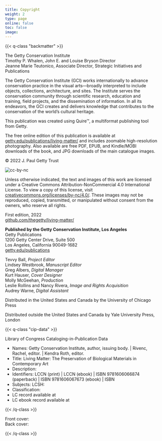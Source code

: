 ```yaml
---
title: Copyright
weight: 2
type: page
online: false
toc: false
image:
---
```


{{< q-class "backmatter" >}}

The Getty Conservation Institute<br />
Timothy P. Whalen, John E. and Louise Bryson Director<br />
Jeanne Marie Teutonico, Associate Director, Strategic Initiatives and Publications<br />

The Getty Conservation Institute (GCI) works internationally to advance conservation practice in the visual arts—broadly interpreted to include objects, collections, architecture, and sites. The Institute serves the conservation community through scientific research, education and training, field projects, and the dissemination of information. In all its endeavors, the GCI creates and delivers knowledge that contributes to the conservation of the world’s cultural heritage.

This publication was created using Quire™, a multiformat publishing tool from Getty.

The free online edition of this publication is available at <span class="url-string">[getty.edu/publications/living-matter/](http://getty.edu/publications/living-matter/)</span> and includes zoomable high-resolution photography. Also available are free PDF, EPUB, and Kindle/MOBI downloads of the book, and JPG downloads of the main catalogue images.

© 2022 J. Paul Getty Trust

![cc-by-nc](/img/cc-by-nc--black.png)

Unless otherwise indicated, the text and images of this work are licensed under a Creative Commons Attribution-NonCommercial 4.0 International License. To view a copy of this license, visit [creativecommons.org/licenses/by-nc/4.0/](https://creativecommons.org/licenses/by-nc/4.0/). These images may not be reproduced, copied, transmitted, or manipulated without consent from the owners, who reserve all rights.

First edition, 2022<br />
[github.com/thegetty/living-matter/](https://github.com/thegetty/living-matter/)

**Published by the Getty Conservation Institute, Los Angeles**<br />
Getty Publications<br />
1200 Getty Center Drive, Suite 500<br />
Los Angeles, California 90049-1682<br />
[getty.edu/publications](http://www.getty.edu/publications/)<br />

Tevvy Ball, *Project Editor*<br />
Lindsey Westbrook, *Manuscript Editor*<br />
Greg Albers, *Digital Manager*<br />
Kurt Hauser, *Cover Designer*<br />
Molly McGeehan, *Production*<br />
Leslie Rollins and Nancy Rivera, *Image and Rights Acquisition*<br />
Audrey Warne, *Digital Assistant*<br />

Distributed in the United States and Canada by the University of Chicago Press

Distributed outside the United States and Canada by Yale University Press, London

{{< q-class "cip-data" >}}

Library of Congress Cataloging-in-Publication Data

- Names: Getty Conservation Institute, author, issuing body. | Rivenc, Rachel,
   editor. | Kendra Roth, editor.
- Title: Living Matter: The Preservation of Biological Materials in Contemporary Art
- Description:
- Identifiers: LCCN (print) | LCCN (ebook) | ISBN
   9781606066874 (paperback) | ISBN 9781606067673 (ebook) | ISBN
- Subjects: LCSH:
- Classification:
- LC record available at
- LC ebook record available at


{{< /q-class >}}

Front cover: <br />
Back cover:

{{< /q-class >}}
